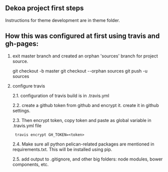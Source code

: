 ## Dekoa project first steps

Instructions for theme development are in theme folder.


## How this was configured at first using travis and gh-pages:

1. exit master branch and created an orphan 'sources' branch for project source.
    
    git checkout -b master
    git checkout --orphan sources
    git push -u <this repo remote address> sources
	
2. configure travis

    2.1. configuration of travis build is in .travis.yml
	
	2.2. create a github token from github and encrypt it.
	create it in github settings. 
	
	2.3. Then encrypt token, copy token and paste as global variable in .travis.yml file

		travis encrypt GH_TOKEN=<token>


    2.4. Make sure all python pelican-related packages are mentioned in requirements.txt. This will be installed using pip.

	2.5. add output to .gitignore, and other big folders: 
	node modules, bower components, etc.